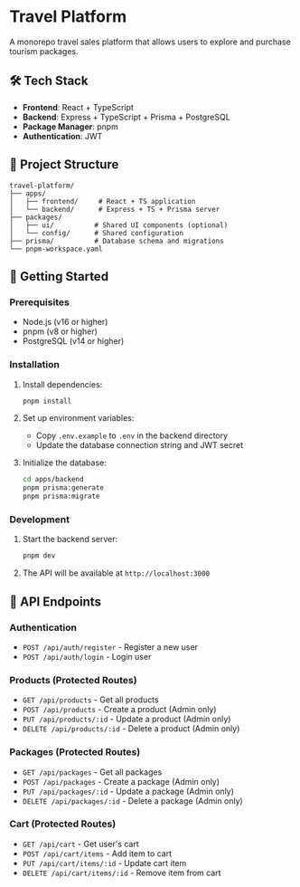 # Travel Platform

A monorepo travel sales platform that allows users to explore and purchase tourism packages.

## 🛠️ Tech Stack

- **Frontend**: React + TypeScript
- **Backend**: Express + TypeScript + Prisma + PostgreSQL
- **Package Manager**: pnpm
- **Authentication**: JWT

## 📁 Project Structure

```
travel-platform/
├── apps/
│   ├── frontend/     # React + TS application
│   └── backend/      # Express + TS + Prisma server
├── packages/
│   ├── ui/          # Shared UI components (optional)
│   └── config/      # Shared configuration
├── prisma/          # Database schema and migrations
└── pnpm-workspace.yaml
```

## 🚀 Getting Started

### Prerequisites

- Node.js (v16 or higher)
- pnpm (v8 or higher)
- PostgreSQL (v14 or higher)

### Installation

1. Install dependencies:
   ```bash
   pnpm install
   ```

2. Set up environment variables:
   - Copy `.env.example` to `.env` in the backend directory
   - Update the database connection string and JWT secret

3. Initialize the database:
   ```bash
   cd apps/backend
   pnpm prisma:generate
   pnpm prisma:migrate
   ```

### Development

1. Start the backend server:
   ```bash
   pnpm dev
   ```

2. The API will be available at `http://localhost:3000`

## 🔑 API Endpoints

### Authentication
- `POST /api/auth/register` - Register a new user
- `POST /api/auth/login` - Login user

### Products (Protected Routes)
- `GET /api/products` - Get all products
- `POST /api/products` - Create a product (Admin only)
- `PUT /api/products/:id` - Update a product (Admin only)
- `DELETE /api/products/:id` - Delete a product (Admin only)

### Packages (Protected Routes)
- `GET /api/packages` - Get all packages
- `POST /api/packages` - Create a package (Admin only)
- `PUT /api/packages/:id` - Update a package (Admin only)
- `DELETE /api/packages/:id` - Delete a package (Admin only)

### Cart (Protected Routes)
- `GET /api/cart` - Get user's cart
- `POST /api/cart/items` - Add item to cart
- `PUT /api/cart/items/:id` - Update cart item
- `DELETE /api/cart/items/:id` - Remove item from cart